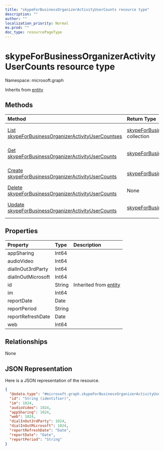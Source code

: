 ```yaml
---
title: "skypeForBusinessOrganizerActivityUserCounts resource type"
description: ""
author: ""
localization_priority: Normal
ms.prod: ""
doc_type: resourcePageType
---
```


# skypeForBusinessOrganizerActivityUserCounts resource type


Namespace: microsoft.graph




Inherits from [entity](../resources/entity.md)

## Methods
|Method|Return Type|Description|
|:---|:---|:---|
|[List skypeForBusinessOrganizerActivityUserCountses](../api/skypeforbusinessorganizeractivityusercounts-list.md)|[skypeForBusinessOrganizerActivityUserCounts](../resources/skypeforbusinessorganizeractivityusercounts.md) collection|List properties and relationships of the [skypeForBusinessOrganizerActivityUserCounts](../resources/skypeforbusinessorganizeractivityusercounts.md) objects.|
|[Get skypeForBusinessOrganizerActivityUserCounts](../api/skypeforbusinessorganizeractivityusercounts-get.md)|[skypeForBusinessOrganizerActivityUserCounts](../resources/skypeforbusinessorganizeractivityusercounts.md)|Read properties and relationships of the [skypeForBusinessOrganizerActivityUserCounts](../resources/skypeforbusinessorganizeractivityusercounts.md) object.|
|[Create skypeForBusinessOrganizerActivityUserCounts](../api/skypeforbusinessorganizeractivityusercounts-create.md)|[skypeForBusinessOrganizerActivityUserCounts](../resources/skypeforbusinessorganizeractivityusercounts.md)|Create a new [skypeForBusinessOrganizerActivityUserCounts](../resources/skypeforbusinessorganizeractivityusercounts.md) object.|
|[Delete skypeForBusinessOrganizerActivityUserCounts](../api/skypeforbusinessorganizeractivityusercounts-delete.md)|None|Deletes a [skypeForBusinessOrganizerActivityUserCounts](../resources/skypeforbusinessorganizeractivityusercounts.md).|
|[Update skypeForBusinessOrganizerActivityUserCounts](../api/skypeforbusinessorganizeractivityusercounts-update.md)|[skypeForBusinessOrganizerActivityUserCounts](../resources/skypeforbusinessorganizeractivityusercounts.md)|Update the properties of a [skypeForBusinessOrganizerActivityUserCounts](../resources/skypeforbusinessorganizeractivityusercounts.md) object.|

## Properties
|Property|Type|Description|
|:---|:---|:---|
|appSharing|Int64||
|audioVideo|Int64||
|dialInOut3rdParty|Int64||
|dialInOutMicrosoft|Int64||
|id|String| Inherited from [entity](../resources/entity.md)|
|im|Int64||
|reportDate|Date||
|reportPeriod|String||
|reportRefreshDate|Date||
|web|Int64||

## Relationships
None

## JSON Representation
Here is a JSON representation of the resource.
<!-- {
  "blockType": "resource",
  "keyProperty": "id",
  "@odata.type": "microsoft.graph.skypeForBusinessOrganizerActivityUserCounts",
  "baseType": "microsoft.graph.entity",
  "openType": false
}
-->
``` json
{
  "@odata.type": "#microsoft.graph.skypeForBusinessOrganizerActivityUserCounts",
  "id": "String (identifier)",
  "im": 1024,
  "audioVideo": 1024,
  "appSharing": 1024,
  "web": 1024,
  "dialInOut3rdParty": 1024,
  "dialInOutMicrosoft": 1024,
  "reportRefreshDate": "Date",
  "reportDate": "Date",
  "reportPeriod": "String"
}
```

